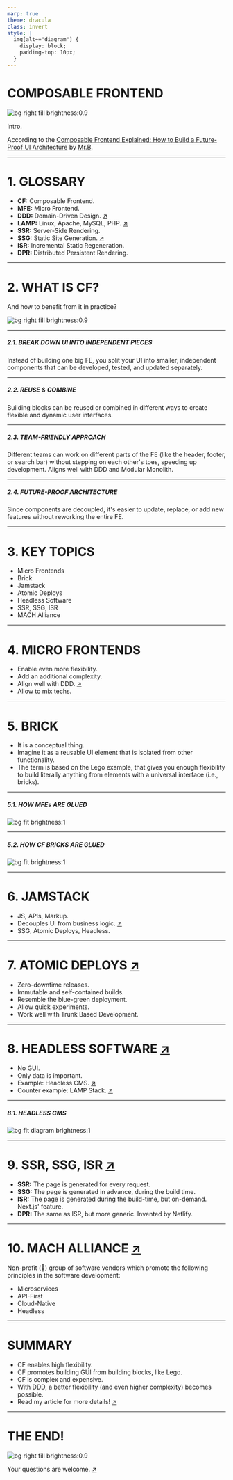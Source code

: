 ```yaml
---
marp: true
theme: dracula
class: invert
style: |
  img[alt~="diagram"] {
    display: block;
    padding-top: 10px;
  }
---
```


<style scoped>
  section.diagram img {
    margin-top: 10px;
  }
</style>

# COMPOSABLE FRONTEND

![bg right fill brightness:0.9](./cover.webp)

Intro.

According to the [Composable Frontend Explained: How to Build a Future-Proof UI Architecture](https://balov.dev/blog/composable-frontend-explained-how-to-build-a-future-proof-ui-architecture/) by [Mr.B](https://balov.dev/).

---

# 1. GLOSSARY

- **CF:** Composable Frontend.
- **MFE:** Micro Frontend.
- **DDD:** Domain-Driven Design. [↗](https://martinfowler.com/bliki/DomainDrivenDesign.html)
- **LAMP:** Linux, Apache, MySQL, PHP. [↗](https://www.atlassian.com/blog/bitbucket/lamp-vs-mean-which-stack-is-right-for-you)
- **SSR:** Server-Side Rendering.
- **SSG:** Static Site Generation. [↗](https://balov.dev/blog/composable-frontend-explained-how-to-build-a-future-proof-ui-architecture/#static-site-generation)
- **ISR:** Incremental Static Regeneration.
- **DPR:** Distributed Persistent Rendering.

---

# 2. WHAT IS CF?

And how to benefit from it in practice?

![bg right fill brightness:0.9](./what-is-cf.webp)

---

##### 2.1. BREAK DOWN UI INTO INDEPENDENT PIECES

Instead of building one big FE, you split your UI into smaller, independent components that can be developed, tested, and updated separately.

---

##### 2.2. REUSE & COMBINE

Building blocks can be reused or combined in different ways to create flexible and dynamic user interfaces.

---

##### 2.3. TEAM-FRIENDLY APPROACH

Different teams can work on different parts of the FE (like the header, footer, or search bar) without stepping on each other's toes, speeding up development. Aligns well with DDD and Modular Monolith.

---

##### 2.4. FUTURE-PROOF ARCHITECTURE

Since components are decoupled, it's easier to update, replace, or add new features without reworking the entire FE.

---

# 3. KEY TOPICS

- Micro Frontends
- Brick
- Jamstack
- Atomic Deploys
- Headless Software
- SSR, SSG, ISR
- MACH Alliance

---

# 4. MICRO FRONTENDS

- Enable even more flexibility.
- Add an additional complexity.
- Align well with DDD. [↗](https://balov.dev/blog/composable-frontend-explained-how-to-build-a-future-proof-ui-architecture/#the-power-of-domain-oriented-teams)
- Allow to mix techs.

---

# 5. BRICK

- It is a conceptual thing.
- Imagine it as a reusable UI element that is isolated from other functionality.
- The term is based on the Lego example, that gives you enough flexibility to build literally anything from elements with a universal interface (i.e., bricks).

---

##### 5.1. HOW MFEs ARE GLUED

![bg fit brightness:1](./diagram-how-micro-frontends-are-glued.webp)

---

##### 5.2. HOW CF BRICKS ARE GLUED

![bg fit brightness:1](./diagram-how-composable-frontend-bricks-are-glued.webp)

---

# 6. JAMSTACK

- JS, APIs, Markup.
- Decouples UI from business logic. [↗](https://daverupert.com/2024/02/ui-states/)
- SSG, Atomic Deploys, Headless.

---

# 7. ATOMIC DEPLOYS [↗](https://balov.dev/blog/composable-frontend-explained-how-to-build-a-future-proof-ui-architecture/#atomic-deploys)

- Zero-downtime releases.
- Immutable and self-contained builds.
- Resemble the blue-green deployment.
- Allow quick experiments.
- Work well with Trunk Based Development.

---

# 8. HEADLESS SOFTWARE [↗](https://balov.dev/blog/composable-frontend-explained-how-to-build-a-future-proof-ui-architecture/#headless-data-providers)

- No GUI.
- Only data is important.
- Example: Headless CMS. [↗](https://jamstack.org/headless-cms/)
- Counter example: LAMP Stack. [↗](https://www.atlassian.com/blog/bitbucket/lamp-vs-mean-which-stack-is-right-for-you)

---

##### 8.1. HEADLESS CMS

![bg fit diagram brightness:1](./diagram-headless-cms.webp)

---

# 9. SSR, SSG, ISR [↗](https://balov.dev/blog/composable-frontend-explained-how-to-build-a-future-proof-ui-architecture/#static-site-generation)

- **SSR:** The page is generated for every request.
- **SSG:** The page is generated in advance, during the build time.
- **ISR:** The page is generated during the build-time, but on-demand. Next.js' feature.
- **DPR:** The same as ISR, but more generic. Invented by Netlify.

---

# 10. MACH ALLIANCE [↗](https://en.wikipedia.org/wiki/MACH_Alliance)

Non-profit (🤨) group of software vendors which promote the following principles in the software development:

- Microservices
- API-First
- Cloud-Native
- Headless

---

# SUMMARY

- CF enables high flexibility.
- CF promotes building GUI from building blocks, like Lego.
- CF is complex and expensive.
- With DDD, a better flexibility (and even higher complexity) becomes possible.
- Read my article for more details! [↗](https://balov.dev/blog/composable-frontend-explained-how-to-build-a-future-proof-ui-architecture/)

---

# THE END!

![bg right fill brightness:0.9](./engineers.webp)

Your questions are welcome. [↗](./questions-1)
